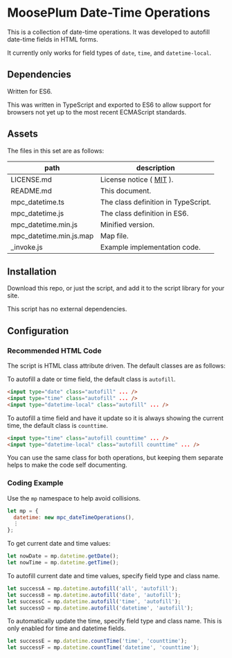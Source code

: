 # MoosePlum Date-Time Operations

This is a collection of date-time operations. It was developed to autofill date-time fields in HTML forms.

It currently only works for field types of `date`, `time`, and `datetime-local`.

## Dependencies

Written for ES6.

This was written in TypeScript and exported to ES6 to allow support for browsers not yet up to the most recent ECMAScript standards.

## Assets

The files in this set are as follows:

| path                      | description
| ------------              | ------------
| LICENSE.md                | License notice ( [MIT](https://mit-license.org) ).
| README.md                 | This document.
| mpc_datetime.ts           | The class definition in TypeScript.
| mpc_datetime.js           | The class definition in ES6.
| mpc_datetime.min.js       | Minified version.
| mpc_datetime.min.js.map   | Map file.
| _invoke.js                | Example implementation code.

## Installation

Download this repo, or just the script, and add it to the script library for your site.

This script has no external dependencies.

## Configuration

### Recommended HTML Code

The script is HTML class attribute driven. The default classes are as follows:

To autofill a date or time field, the default class is `autofill`.

```html
<input type="date" class="autofill" ... />
<input type="time" class="autofill" ... />
<input type="datetime-local" class="autofill" ... />
```

To autofill a time field and have it update so it is always showing the current time, the default class is `counttime`.

```html
<input type="time" class="autofill counttime" ... />
<input type="datetime-local" class="autofill counttime" ... />
```

You can use the same class for both operations, but keeping them separate helps to make the code self documenting.

### Coding Example

Use the `mp` namespace to help avoid collisions.

```js
let mp = {
  datetime: new mpc_dateTimeOperations(),
  ⋮
};
```

To get current date and time values:

```js
let nowDate = mp.datetime.getDate();
let nowTime = mp.datetime.getTime();
```

To autofill current date and time values, specify field type and class name.

```js
let successA = mp.datetime.autofill('all', 'autofill');
let successB = mp.datetime.autofill('date', 'autofill');
let successC = mp.datetime.autofill('time', 'autofill');
let successD = mp.datetime.autofill('datetime', 'autofill');
```

To automatically update the time, specify field type and class name. This is only enabled for time and datetime fields.

```js
let successE = mp.datetime.countTime('time', 'counttime');
let successF = mp.datetime.countTime('datetime', 'counttime');
```
